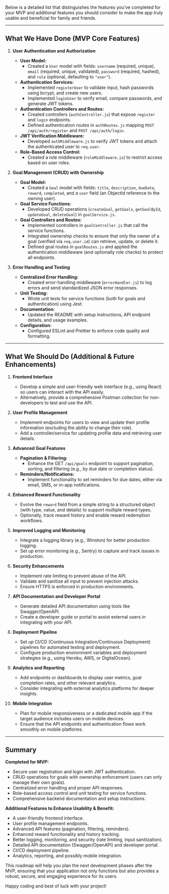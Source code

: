 Below is a detailed list that distinguishes the features you’ve completed for your MVP and additional features you should consider to make the app truly usable and beneficial for family and friends.

---

## What We Have Done (MVP Core Features)

1. **User Authentication and Authorization**
   - **User Model:**
     - Created a `User` model with fields: `username` (required, unique), `email` (required, unique, validated), `password` (required, hashed), and `role` (optional, defaulting to `"user"`).
   - **Authentication Services:**
     - Implemented `registerUser` to validate input, hash passwords using bcrypt, and create new users.
     - Implemented `loginUser` to verify email, compare passwords, and generate JWT tokens.
   - **Authentication Controllers and Routes:**
     - Created controllers (`authController.js`) that expose `register` and `login` endpoints.
     - Defined authentication routes in `authRoutes.js` mapping `POST /api/auth/register` and `POST /api/auth/login`.
   - **JWT Verification Middleware:**
     - Developed `authMiddleware.js` to verify JWT tokens and attach the authenticated user to `req.user`.
   - **Role-Based Access Control:**
     - Created a role middleware (`roleMiddleware.js`) to restrict access based on user roles.

2. **Goal Management (CRUD) with Ownership**
   - **Goal Model:**
     - Created a `Goal` model with fields: `title`, `description`, `dueDate`, `reward`, `completed`, and a `user` field (an ObjectId reference to the owning user).
   - **Goal Service Functions:**
     - Developed CRUD operations (`createGoal`, `getGoals`, `getGoalById`, `updateGoal`, `deleteGoal`) in `goalService.js`.
   - **Goal Controllers and Routes:**
     - Implemented controllers in `goalController.js` that call the service functions.
     - Integrated ownership checks to ensure that only the owner of a goal (verified via `req.user.id`) can retrieve, update, or delete it.
     - Defined goal routes in `goalRoutes.js` and applied the authentication middleware (and optionally role checks) to protect all endpoints.

3. **Error Handling and Testing**
   - **Centralized Error Handling:**
     - Created error-handling middleware (`errorHandler.js`) to log errors and send standardized JSON error responses.
   - **Unit Testing:**
     - Wrote unit tests for service functions (both for goals and authentication) using Jest.
   - **Documentation:**
     - Updated the README with setup instructions, API endpoint details, and usage examples.
   - **Configuration:**
     - Configured ESLint and Prettier to enforce code quality and formatting.

---

## What We Should Do (Additional & Future Enhancements)

1. **Frontend Interface**
   - Develop a simple and user-friendly web interface (e.g., using React) so users can interact with the API easily.
   - Alternatively, provide a comprehensive Postman collection for non-developers to test and use the API.

2. **User Profile Management**
   - Implement endpoints for users to view and update their profile information (excluding the ability to change their role).
   - Add a controller/service for updating profile data and retrieving user details.

3. **Advanced Goal Features**
   - **Pagination & Filtering:**
     - Enhance the GET `/api/goals` endpoint to support pagination, sorting, and filtering (e.g., by due date or completion status).
   - **Reminders/Notifications:**
     - Implement functionality to set reminders for due dates, either via email, SMS, or in-app notifications.

4. **Enhanced Reward Functionality**
   - Evolve the `reward` field from a simple string to a structured object (with type, value, and details) to support multiple reward types.
   - Optionally, track reward history and enable reward redemption workflows.

5. **Improved Logging and Monitoring**
   - Integrate a logging library (e.g., Winston) for better production logging.
   - Set up error monitoring (e.g., Sentry) to capture and track issues in production.

6. **Security Enhancements**
   - Implement rate limiting to prevent abuse of the API.
   - Validate and sanitize all input to prevent injection attacks.
   - Ensure HTTPS is enforced in production environments.

7. **API Documentation and Developer Portal**
   - Generate detailed API documentation using tools like Swagger/OpenAPI.
   - Create a developer guide or portal to assist external users in integrating with your API.

8. **Deployment Pipeline**
   - Set up CI/CD (Continuous Integration/Continuous Deployment) pipelines for automated testing and deployment.
   - Configure production environment variables and deployment strategies (e.g., using Heroku, AWS, or DigitalOcean).

9. **Analytics and Reporting**
   - Add endpoints or dashboards to display user metrics, goal completion rates, and other relevant analytics.
   - Consider integrating with external analytics platforms for deeper insights.

10. **Mobile Integration**
    - Plan for mobile responsiveness or a dedicated mobile app if the target audience includes users on mobile devices.
    - Ensure that the API endpoints and authentication flows work smoothly on mobile platforms.

---

## Summary

**Completed for MVP:**
- Secure user registration and login with JWT authentication.
- CRUD operations for goals with ownership enforcement (users can only manage their own goals).
- Centralized error handling and proper API responses.
- Role-based access control and unit testing for service functions.
- Comprehensive backend documentation and setup instructions.

**Additional Features to Enhance Usability & Benefit:**
- A user-friendly frontend interface.
- User profile management endpoints.
- Advanced API features (pagination, filtering, reminders).
- Enhanced reward functionality and history tracking.
- Better logging, monitoring, and security (rate limiting, input sanitization).
- Detailed API documentation (Swagger/OpenAPI) and developer portal.
- CI/CD deployment pipeline.
- Analytics, reporting, and possibly mobile integration.

This roadmap will help you plan the next development phases after the MVP, ensuring that your application not only functions but also provides a robust, secure, and engaging experience for its users.

Happy coding and best of luck with your project!
